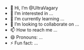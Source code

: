 - 👋 Hi, I’m @UltraVagary
- 👀 I’m interested in ...
- 🌱 I’m currently learning ...
- 💞️ I’m looking to collaborate on ...
- 📫 How to reach me ...
- 😄 Pronouns: ...
- ⚡ Fun fact: ...

<!---
UltraVagary/UltraVagary is a ✨ special ✨ repository because its `README.md` (this file) appears on your GitHub profile.
You can click the Preview link to take a look at your changes.
--->
